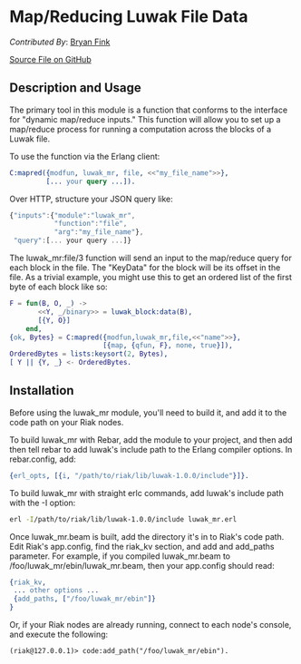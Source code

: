 # Map/Reducing Luwak File Data

_Contributed By_: [Bryan Fink](https://github.com/beerriot)

[Source File on GitHub](https://github.com/basho/riak_function_contrib/blob/master/mapreduce/erlang/luwak_mr.erl)

## Description and Usage

The primary tool in this module is a function that conforms to the
interface for "dynamic map/reduce inputs."  This function will allow
you to set up a map/reduce process for running a computation across
the blocks of a Luwak file.

To use the function via the Erlang client:

```erlang
C:mapred({modfun, luwak_mr, file, <<"my_file_name">>},
         [... your query ...]).
```

Over HTTP, structure your JSON query like:

```js
{"inputs":{"module":"luwak_mr",
           "function":"file",
           "arg":"my_file_name"},
 "query":[... your query ...]}
```

The luwak_mr:file/3 function will send an input to the map/reduce
query for each block in the file.  The "KeyData" for the block will be
its offset in the file.  As a trivial example, you might use this to
get an ordered list of the first byte of each block like so:

```erlang
F = fun(B, O, _) ->
       <<Y, _/binary>> = luwak_block:data(B),
       [{Y, O}]
    end,
{ok, Bytes} = C:mapred({modfun,luwak_mr,file,<<"name">>},
                       [{map, {qfun, F}, none, true}]),
OrderedBytes = lists:keysort(2, Bytes),
[ Y || {Y, _} <- OrderedBytes.
```

## Installation

Before using the luwak_mr module, you'll need to build it, and add it
to the code path on your Riak nodes.

To build luwak_mr with Rebar, add the module to your project, and then
add then tell rebar to add luwak's include path to the Erlang compiler
options.  In rebar.config, add:

```erlang
{erl_opts, [{i, "/path/to/riak/lib/luwak-1.0.0/include"}]}.
```

To build luwak_mr with straight erlc commands, add luwak's include
path with the -I option:

```sh
erl -I/path/to/riak/lib/luwak-1.0.0/include luwak_mr.erl
```

Once luwak_mr.beam is built, add the directory it's in to Riak's code
path.  Edit Riak's app.config, find the riak_kv section, and add and
add_paths parameter.  For example, if you compiled luwak_mr.beam to
/foo/luwak_mr/ebin/luwak_mr.beam, then your app.config should read:

```erlang
{riak_kv,
 ... other options ...
 {add_paths, ["/foo/luwak_mr/ebin"]}
}
```

Or, if your Riak nodes are already running, connect to each node's
console, and execute the following:

```text
(riak@127.0.0.1)> code:add_path("/foo/luwak_mr/ebin").
```
